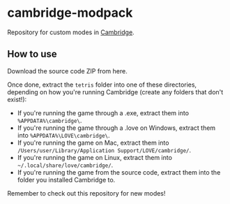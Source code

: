 # cambridge-modpack
Repository for custom modes in [Cambridge](https://github.com/MillaBasset/cambridge).

## How to use
Download the source code ZIP from here.

Once done, extract the `tetris` folder into one of these directories, depending on how you're running Cambridge
(create any folders that don't exist!):  

* If you're running the game through a .exe, extract them into `%APPDATA%\cambridge\`.
* If you're running the game through a .love on Windows, extract them into `%APPDATA%\LOVE\cambridge\`.
* If you're running the game on Mac, extract them into `/Users/user/Library/Application Support/LOVE/cambridge/`.
* If you're running the game on Linux, extract them into `~/.local/share/love/cambridge/`.
* If you're running the game from the source code, extract them into the folder you installed Cambridge to.

Remember to check out this repository for new modes!

